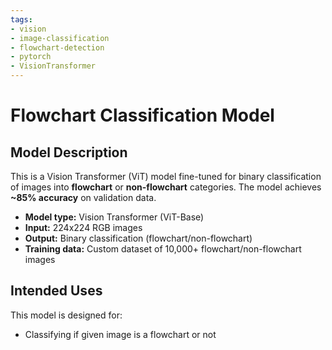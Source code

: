 ```yaml
---
tags:
- vision
- image-classification
- flowchart-detection
- pytorch
- VisionTransformer
---
```


# Flowchart Classification Model

## Model Description

This is a Vision Transformer (ViT) model fine-tuned for binary classification of images into **flowchart** or **non-flowchart** categories. The model achieves **~85% accuracy** on validation data.

- **Model type:** Vision Transformer (ViT-Base)
- **Input:** 224x224 RGB images
- **Output:** Binary classification (flowchart/non-flowchart)
- **Training data:** Custom dataset of 10,000+ flowchart/non-flowchart images

## Intended Uses

This model is designed for:

- Classifying if given image is a flowchart or not
